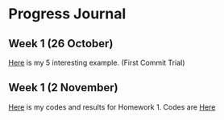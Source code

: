 # Progress Journal

## Week 1 (26 October)

[Here](files/example_homework_0.html) is my 5 interesting example. (First Commit Trial)

## Week 1 (2 November)

[Here](files/HW1.html) is my codes and results for Homework 1. Codes are [Here](codes/HW1.Rmd)
